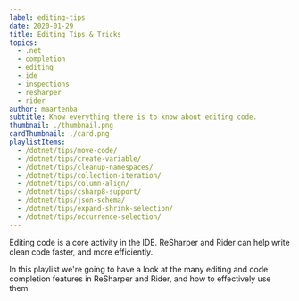 ```yaml
---
label: editing-tips
date: 2020-01-29
title: Editing Tips & Tricks
topics:
  - .net
  - completion
  - editing
  - ide
  - inspections
  - resharper
  - rider
author: maartenba
subtitle: Know everything there is to know about editing code.
thumbnail: ./thumbnail.png
cardThumbnail: ./card.png
playlistItems:
  - /dotnet/tips/move-code/
  - /dotnet/tips/create-variable/
  - /dotnet/tips/cleanup-namespaces/
  - /dotnet/tips/collection-iteration/
  - /dotnet/tips/column-align/
  - /dotnet/tips/csharp8-support/
  - /dotnet/tips/json-schema/
  - /dotnet/tips/expand-shrink-selection/
  - /dotnet/tips/occurrence-selection/
---
```



Editing code is a core activity in the IDE. ReSharper and Rider can help
write clean code faster, and more efficiently.

In this playlist we're going to have a look at the many editing and
code completion features in ReSharper and Rider, and how to effectively
use them.
